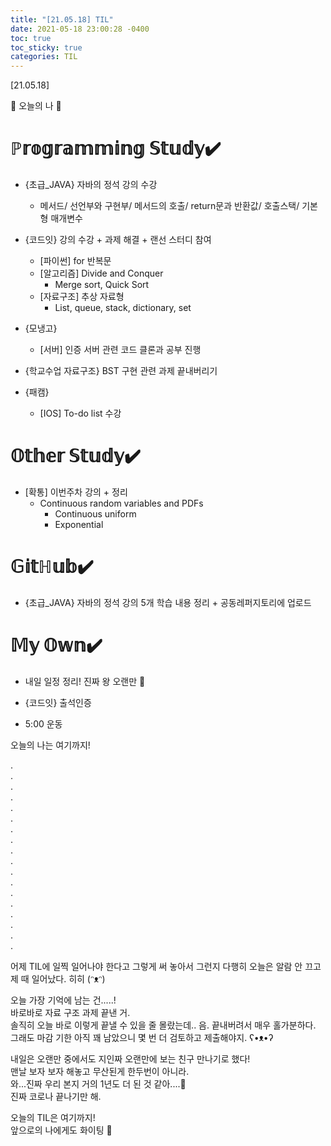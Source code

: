 ```yaml
---
title: "[21.05.18] TIL"
date: 2021-05-18 23:00:28 -0400
toc: true
toc_sticky: true
categories: TIL
---
```


[21.05.18]

🙌 오늘의 나 🙌

# ℙ𝕣𝕠𝕘𝕣𝕒𝕞𝕞𝕚𝕟𝕘 𝕊𝕥𝕦𝕕𝕪✔️
- {초급_JAVA} 자바의 정석 강의 수강
    * 메서드/ 선언부와 구현부/ 메서드의 호출/ return문과 반환값/ 호출스택/ 기본형 매개변수

- {코드잇} 강의 수강 + 과제 해결 + 랜선 스터디 참여    
   * [파이썬] for 반복문
   * [알고리즘] Divide and Conquer
       * Merge sort, Quick Sort
   * [자료구조] 추상 자료형 
       * List, queue, stack, dictionary, set

- {모냉고}       

   * [서버] 인증 서버 관련 코드 클론과 공부 진행

- {학교수업 자료구조} BST 구현 관련 과제 끝내버리기       
       

- {패캠} 
    * [IOS] To-do list 수강

  

# 𝕆𝕥𝕙𝕖𝕣 𝕊𝕥𝕦𝕕𝕪✔️

- [확통] 이번주차 강의 + 정리
    * Continuous random variables and PDFs
        * Continuous uniform
        * Exponential

# 𝔾𝕚𝕥ℍ𝕦𝕓✔️

- {초급_JAVA} 자바의 정석 강의 5개 학습 내용 정리 + 공동레퍼지토리에 업로드


# 𝕄𝕪 𝕆𝕨𝕟✔️

- 내일 일정 정리! 진짜 왕 오랜만 🤭

- {코드잇} 출석인증     

- 5:00 운동

오늘의 나는 여기까지! 
    
.     
.      
.      
.    
.     
.      
.       
.        
.      
.      
.       
.      
.      
.      
.      
.      
.      
.
                       
어제 TIL에 일찍 일어나야 한다고 그렇게 써 놓아서 그런지 다행히 오늘은 알람 안 끄고 제 때 일어났다. 히히 (ᵔᴥᵔ)       

오늘 가장 기억에 남는 건.....!      
바로바로 자료 구조 과제 끝낸 거.       
솔직히 오늘 바로 이렇게 끝낼 수 있을 줄 몰랐는데.. 음. 끝내버려서 매우 홀가분하다.        
그래도 마감 기한 아직 꽤 남았으니 몇 번 더 검토하고 제출해야지. ʕ•ᴥ•ʔ       

내일은 오랜만 중에서도 지인짜 오랜만에 보는 친구 만나기로 했다!       
맨날 보자 보자 해놓고 무산된게 한두번이 아니라.       
와...진짜 우리 본지 거의 1년도 더 된 것 같아....🤭  
진짜 코로나 끝나기만 해.                 
      
오늘의 TIL은 여기까지!       
앞으로의 나에게도 화이팅 🌸                                    
